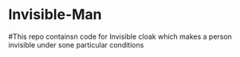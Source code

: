 # Invisible-Man 
#This repo containsn code for Invisible cloak which makes a person invisible under sone particular conditions 
